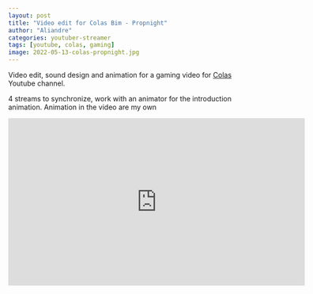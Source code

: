 ```yaml
---
layout: post
title: "Video edit for Colas Bim - Propnight"
author: "Aliandre"
categories: youtuber-streamer
tags: [youtube, colas, gaming]
image: 2022-05-13-colas-propnight.jpg
---
```


Video edit, sound design and animation for a gaming video for [Colas](https://www.youtube.com/@COLAS.) Youtube channel.

4 streams to synchronize, work with an animator for the introduction animation. Animation in the video are my own

<iframe width="600" height="338" src="https://www.youtube.com/embed/tWRdYtWA1SU" title="Colas Bim Gaming - Propnight" frameborder="0" allow="autoplay; clipboard-write; encrypted-media; picture-in-picture" allowfullscreen></iframe>